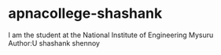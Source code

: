 # apnacollege-shashank
I am the student at the National Institute of Engineering Mysuru
<br>
Author:U shashank shennoy
